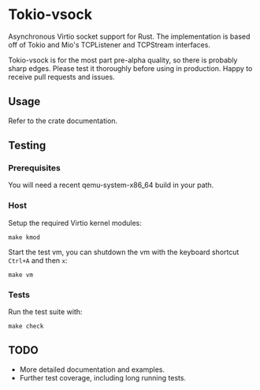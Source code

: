 # Tokio-vsock

Asynchronous Virtio socket support for Rust. The implementation is 
based off of Tokio and Mio's TCPListener and TCPStream interfaces.

Tokio-vsock is for the most part pre-alpha quality, so there is probably 
sharp edges. Please test it thoroughly before using in production. Happy to receive
pull requests and issues.

## Usage

Refer to the crate documentation.

## Testing

### Prerequisites

You will need a recent qemu-system-x86_64 build in your path.

### Host

Setup the required Virtio kernel modules:

```
make kmod
```

Start the test vm, you can shutdown the vm with the keyboard shortcut ```Ctrl+A``` and then ```x```:

```
make vm
```

### Tests

Run the test suite with:

```
make check
```

## TODO

* More detailed documentation and examples.
* Further test coverage, including long running tests.